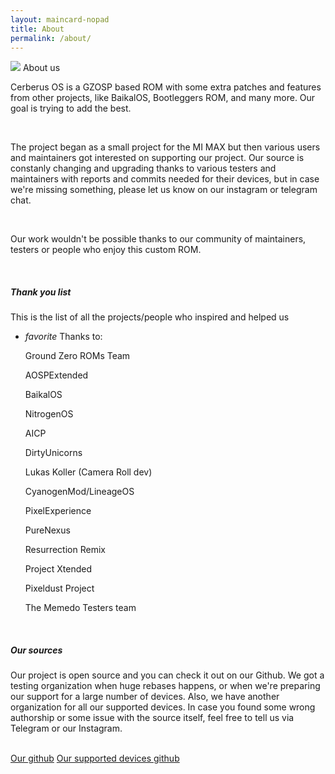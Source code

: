 ```yaml
---
layout: maincard-nopad
title: About
permalink: /about/
---
```

<div class="card-image">
	<img src="https://cerberusos.github.io/img/Banner.png">
	<span class="card-title">About us</span>
</div>
<div class="card-content">
	<p>Cerberus OS is a GZOSP based ROM with some extra patches and features from other projects, like BaikalOS, Bootleggers ROM, and many more. Our goal is trying to add the best.</p><br>
	<p>The project began as a small project for the MI MAX but then various users and maintainers got interested on supporting our project. Our source is constanly changing and upgrading thanks to various testers and maintainers with reports and commits needed for their devices, but in case we're missing something, please let us know on our instagram or telegram chat.</p><br>
	<p>Our work wouldn't be possible thanks to our community of maintainers, testers or people who enjoy this custom ROM.</p><br>
	<h5>Thank you list</h5>
	<p>This is the list of all the projects/people who inspired and helped us</p>
	<ul class="collapsible shishu-lighter-bg collapsible-noborder">
		<li>
			<div class="collapsible-header collapsible-noborder shishu-lighter-bg">
				<i class="material-icons">favorite</i>
			Thanks to:</div>
			<div class="collapsible-body collapsible-noborder shishu-midlight-bg">
		<p>Ground Zero ROMs Team</p>
		<p>AOSPExtended</p>
		<p>BaikalOS</p>
		<p>NitrogenOS</p>
		<p>AICP</p>
		<p>DirtyUnicorns</p>
		<p>Lukas Koller (Camera Roll dev)</p>
		<p>CyanogenMod/LineageOS</p>
		<p>PixelExperience</p>
		<p>PureNexus</p>
		<p>Resurrection Remix</p>
		<p>Project Xtended</p>
		<p>Pixeldust Project</p>
		<p>The Memedo Testers team</p>
			</div>
		</li>
	</ul>
	<br>
	<h5>Our sources</h5>
	<p>Our project is open source and you can check it out on our Github. We got a testing organization when huge rebases happens, or when we're preparing our support for a large number of devices. Also, we have another organization for all our supported devices. In case you found some wrong authorship or some issue with the source itself, feel free to tell us via Telegram or our Instagram.</p><br>
		<a class="waves-effect waves-light btn shishu-accent-btn" href="https://github.com/CerberusOS">Our github</a>
		<a class="waves-effect waves-light btn shishu-accent-btn" href="https://github.com/CerberusOS-Devices">Our supported devices github</a>
</div>
